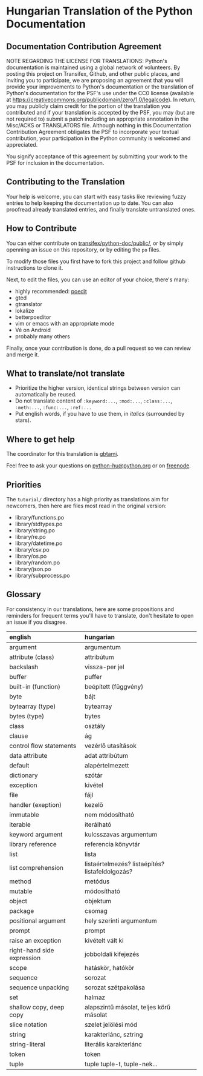 Hungarian Translation of the Python Documentation
=================================================

Documentation Contribution Agreement
------------------------------------

NOTE REGARDING THE LICENSE FOR TRANSLATIONS: Python's documentation is
maintained using a global network of volunteers. By posting this
project on Transifex, Github, and other public places, and inviting
you to participate, we are proposing an agreement that you will
provide your improvements to Python's documentation or the translation
of Python's documentation for the PSF's use under the CC0 license
(available at https://creativecommons.org/publicdomain/zero/1.0/legalcode). In
return, you may publicly claim credit for the portion of the
translation you contributed and if your translation is accepted by the
PSF, you may (but are not required to) submit a patch including an
appropriate annotation in the Misc/ACKS or TRANSLATORS file. Although
nothing in this Documentation Contribution Agreement obligates the PSF
to incorporate your textual contribution, your participation in the
Python community is welcomed and appreciated.

You signify acceptance of this agreement by submitting your work to
the PSF for inclusion in the documentation.

Contributing to the Translation
-------------------------------

Your help is welcome, you can start with easy tasks like reviewing
fuzzy entries to help keeping the documentation up to date.  You can
also proofread already translated entries, and finally translate
untranslated ones.

How to Contribute
-----------------

You can either contribute on [transifex/python-doc/public/](https://www.transifex.com/python-doc/public/),
or by simply openning an
issue on this repository, or by editing the ``po`` files.

To modify those files you first have to fork this project and follow
github instructions to clone it.

Next, to edit the files, you can use an editor of your choice, there's many:

- highly recommended: [poedit](http://www.poedit.net/)
- gted
- gtranslator
- lokalize
- betterpoeditor
- vim or emacs with an appropriate mode
- Vé on Android
- probably many others

Finally, once your contribution is done, do a pull request so we
can review and merge it.

What to translate/not translate
-------------------------------

- Prioritize the higher version, identical strings between version can
  automatically be reused.
- Do not translate content of `:keyword:...`, `:mod:...`, `:class:...`, `:meth:...`, `:func:...`, `:ref:...`
- Put english words, if you have to use them, in *italics* (surrounded
  by stars).

Where to get help
-----------------

The coordinator for this translation is [gbtami](https://github.com/gbtami).

Feel free to ask your questions on [python-hu@python.org](https://mail.python.org/mailman/listinfo/python-hu)
or on [freenode](http://webchat.freenode.net/?channels=python-doc&uio=d4).

Priorities
----------

The `tutorial/` directory has a high priority as translations aim
for newcomers, then here are files most read in the original version:

- library/functions.po
- library/stdtypes.po
- library/string.po
- library/re.po
- library/datetime.po
- library/csv.po
- library/os.po
- library/random.po
- library/json.po
- library/subprocess.po

Glossary
--------

For consistency in our translations, here are some propositions and
reminders for frequent terms you'll have to translate, don't hesitate
to open an issue if you disagree.

|english                     |hungarian                   |
|:---------------------------|:---------------------------|
|argument                    |argumentum                  |
|attribute (class)           |attribútum                  |
|backslash                   |vissza-per jel              |
|buffer                      |puffer                      |
|built-in (function)         |beépített (függvény)        |
|byte                        |bájt                        |
|bytearray (type)            |bytearray                   |
|bytes (type)                |bytes                       |
|class                       |osztály                     |
|clause                      |ág                          |
|control flow statements     |vezérlő utasítások          |
|data attribute              |adat attribútum             |
|default                     |alapértelmezett             |
|dictionary                  |szótár                      |
|exception                   |kivétel                     |
|file                        |fájl                        |
|handler (exeption)          |kezelő                      |
|immutable                   |nem módosítható             |
|iterable                    |iterálható                  |
|keyword argument            |kulcsszavas argumentum      |
|library reference           |referencia könyvtár         |
|list                        |lista                       |
|list comprehension          |listaértelmezés? listaépítés? listafeldolgozás?|
|method                      |metódus                     |
|mutable                     |módosítható                 |
|object                      |objektum                    |
|package                     |csomag                      |
|positional argument         |hely szerinti argumentum    |
|prompt                      |prompt                      |
|raise an exception          |kivételt vált ki            |
|right-hand side expression  |jobboldali kifejezés        |
|scope                       |hatáskör, hatókör           |
|sequence                    |sorozat                     |
|sequence unpacking          |sorozat szétpakolása        |
|set                         |halmaz                      |
|shallow copy, deep copy     |alapszintű másolat, teljes körű másolat|
|slice notation              |szelet jelölési mód         |
|string                      |karakterlánc, sztring       |
|string-literal              |literális karakterlánc      |
|token                       |token                       |
|tuple                       |tuple  tuple-t, tuple-nek...|
